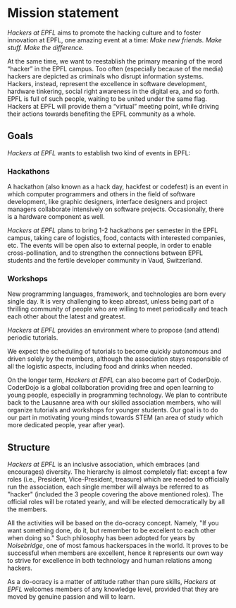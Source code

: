 # Mission statement

_Hackers at EPFL_ aims to promote the hacking culture and to foster innovation at EPFL, one amazing event at a time: *Make new friends. Make stuff. Make the difference.*

At the same time, we want to reestablish the primary meaning of the word “hacker” in the EPFL campus. Too often (especially because of the media) hackers are depicted as criminals who disrupt information systems. Hackers, instead, represent the excellence in software development, hardware tinkering, social right awareness in the digital era, and so forth. EPFL is full of such people, waiting to be united under the same flag. Hackers at EPFL will provide them a “virtual” meeting point, while driving their actions towards benefiting the EPFL community as a whole.

## Goals
_Hackers at EPFL_ wants to establish two kind of events in EPFL:

### Hackathons
 A hackathon (also known as a hack day, hackfest or codefest) is an event in which computer programmers and others in the field of software development, like graphic designers, interface designers and project managers collaborate intensively on software projects. Occasionally, there is a hardware component as well.

_Hackers at EPFL_ plans to bring 1-2 hackathons per semester in the EPFL campus, taking care of logistics, food, contacts with interested companies, etc. The events will be open also to external people, in order to enable cross-pollination, and to strengthen the connections between EPFL students and the fertile developer community in Vaud, Switzerland.

### Workshops
New programming languages, framework, and technologies are born every single day. It is very challenging to keep abreast, unless being part of a thrilling community of people who are willing to meet periodically and teach each other about the latest and greatest.

_Hackers at EPFL_ provides an environment where to propose (and attend) periodic tutorials.

We expect the scheduling of tutorials to become quickly autonomous and driven solely by the members, although the association stays responsible of all the logistic aspects, including food and drinks when needed.

On the longer term, _Hackers at EPFL_ can also become part of CoderDojo. CoderDojo is a global collaboration providing free and open learning to young people, especially in programming
technology. We plan to contribute back to the Lausanne area with our skilled association members, who will organize tutorials and workshops for younger students. Our goal is to do our part in motivating young minds towards STEM (an area of study which more dedicated people, year after year).

## Structure
_Hackers at EPFL_ is an inclusive association, which embraces (and encourages) diversity. The hierarchy is almost completely flat: except a few roles (i.e., President, Vice-President, treasure) which are needed to officially run the association, each single member will always be referred to as "hacker" (included the 3 people covering the above mentioned roles).
The official roles will be rotated yearly, and will be elected democratically by all the members.

All the activities will be based on the do-ocracy concept. Namely, "If you want something done, do it, but remember to be excellent to each other when doing so." Such philosophy has been adopted for years by *Noisebridge*, one of most famous hackerspaces in the world. It proves to be successful when members are excellent, hence it represents our own way to strive for excellence in both technology and human relations among hackers.

As a do-ocracy is a matter of attitude rather than pure skills, _Hackers at EPFL_ welcomes members of any knowledge level, provided that they are moved by genuine passion and will to learn.
